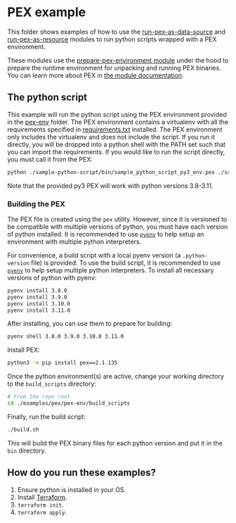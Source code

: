 # PEX example

This folder shows examples of how to use the [run-pex-as-data-source](https://github.com/terraform-modules-krish/terraform-aws-utilities/blob/v0.9.5/modules/run-pex-as-data-source) and [run-pex-as-resource](https://github.com/terraform-modules-krish/terraform-aws-utilities/blob/v0.9.5/modules/run-pex-as-resource) modules to run python scripts wrapped with a PEX environment.

These modules use the [prepare-pex-environment module](https://github.com/terraform-modules-krish/terraform-aws-utilities/blob/v0.9.5/modules/prepare-pex-environment) under the hood to prepare the runtime environment for unpacking and running PEX binaries. You can learn more about PEX in [the module documentation](https://github.com/terraform-modules-krish/terraform-aws-utilities/blob/v0.9.5/modules/prepare-pex-environment/README.md).


## The python script

This example will run the python script using the PEX environment provided in the [pex-env](./pex-env) folder. The PEX environment contains a virtualenv with all the requirements specified in [requirements.txt](./sample-python-script/requirements.txt) installed.  The PEX environment only includes the virtualenv and does not include the script. If you run it directly, you will be dropped into a python shell with the PATH set such that you can import the requirements. If you would like to run the script directly, you must call it from the PEX:

```bash
python ./sample-python-script/bin/sample_python_script_py3_env.pex ./sample-python-script/sample_python_script/main.py
```

Note that the provided py3 PEX will work with python versions 3.8-3.11.

### Building the PEX

The PEX file is created using the `pex` utility. However, since it is versioned to be compatible with multiple versions of python, you must have each version of python installed. It is recommended to use [`pyenv`](https://github.com/pyenv/pyenv) to help setup an environment with multiple python interpreters.

For convenience, a build script with a local pyenv version (a `.python-version` file) is provided. To use the build script, it is recommended to use [`pyenv`](https://github.com/pyenv/pyenv) to help setup multiple python interpreters. To install all necessary versions of python with pyenv:

```bash
pyenv install 3.8.0
pyenv install 3.9.0
pyenv install 3.10.0
pyenv install 3.11.0
```

After installing, you can use them to prepare for building:

```bash
pyenv shell 3.8.0 3.9.0 3.10.0 3.11.0
```

Install PEX:

```bash
python3 -m pip install pex==2.1.135
```

Once the python environment(s) are active, change your working directory to the `build_scripts` directory:

```bash
# From the repo root
cd ./examples/pex/pex-env/build_scripts
```

Finally, run the build script:

```bash
./build.sh
```

This will build the PEX binary files for each python version and put it in the `bin` directory.

## How do you run these examples?

1. Ensure python is installed in your OS.
1. Install [Terraform](https://www.terraform.io/).
1. `terraform init`.
1. `terraform apply`.
